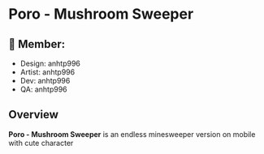 # Poro - Mushroom Sweeper

## 👥 Member:
* Design: anhtp996
* Artist: anhtp996
* Dev: anhtp996
* QA: anhtp996

## Overview
**Poro - Mushroom Sweeper** is an endless minesweeper version on mobile with cute character

